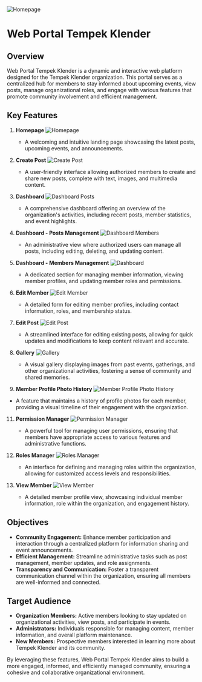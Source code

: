 ![Homepage](screenshots/homepage.png)

# Web Portal Tempek Klender

## Overview
Web Portal Tempek Klender is a dynamic and interactive web platform designed for the Tempek Klender organization. This portal serves as a centralized hub for members to stay informed about upcoming events, view posts, manage organizational roles, and engage with various features that promote community involvement and efficient management.

## Key Features

1. **Homepage**
     ![Homepage](screenshots/homepage.png)
   - A welcoming and intuitive landing page showcasing the latest posts, upcoming events, and announcements.

3. **Create Post**
![Create Post](screenshots/create-post.png)
   - A user-friendly interface allowing authorized members to create and share new posts, complete with text, images, and multimedia content.

4. **Dashboard**
![Dashboard Posts](screenshots/dashbard-posts.png)
   - A comprehensive dashboard offering an overview of the organization's activities, including recent posts, member statistics, and event highlights.

5. **Dashboard - Posts Management**
![Dashboard Members](screenshots/dashboard-members.png)
   - An administrative view where authorized users can manage all posts, including editing, deleting, and updating content.

6. **Dashboard - Members Management**
![Dashboard](screenshots/dashboard.png)
   - A dedicated section for managing member information, viewing member profiles, and updating member roles and permissions.

7. **Edit Member**
 ![Edit Member](screenshots/edit-member.png)
   - A detailed form for editing member profiles, including contact information, roles, and membership status.

8. **Edit Post**
 ![Edit Post](screenshots/edit-posts.png)
   - A streamlined interface for editing existing posts, allowing for quick updates and modifications to keep content relevant and accurate.

9. **Gallery**
![Gallery](screenshots/gallery.png)
   - A visual gallery displaying images from past events, gatherings, and other organizational activities, fostering a sense of community and shared memories.

10. **Member Profile Photo History**
![Member Profile Photo History](screenshots/member-profile-photo-history.png)
   - A feature that maintains a history of profile photos for each member, providing a visual timeline of their engagement with the organization.

11. **Permission Manager**
![Permission Manager](screenshots/permission-manager.png)
    - A powerful tool for managing user permissions, ensuring that members have appropriate access to various features and administrative functions.

12. **Roles Manager**
 ![Roles Manager](screenshots/roles-manager.png)
    - An interface for defining and managing roles within the organization, allowing for customized access levels and responsibilities.

13. **View Member**
![View Member](screenshots/view-member.png)
    - A detailed member profile view, showcasing individual member information, role within the organization, and engagement history.

## Objectives
- **Community Engagement:** Enhance member participation and interaction through a centralized platform for information sharing and event announcements.
- **Efficient Management:** Streamline administrative tasks such as post management, member updates, and role assignments.
- **Transparency and Communication:** Foster a transparent communication channel within the organization, ensuring all members are well-informed and connected.

## Target Audience
- **Organization Members:** Active members looking to stay updated on organizational activities, view posts, and participate in events.
- **Administrators:** Individuals responsible for managing content, member information, and overall platform maintenance.
- **New Members:** Prospective members interested in learning more about Tempek Klender and its community.

By leveraging these features, Web Portal Tempek Klender aims to build a more engaged, informed, and efficiently managed community, ensuring a cohesive and collaborative organizational environment.

